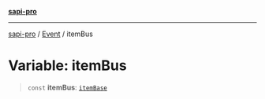 [**sapi-pro**](../../../README.md)

***

[sapi-pro](../../../globals.md) / [Event](../README.md) / itemBus

# Variable: itemBus

> `const` **itemBus**: [`itemBase`](../classes/itemBase.md)
